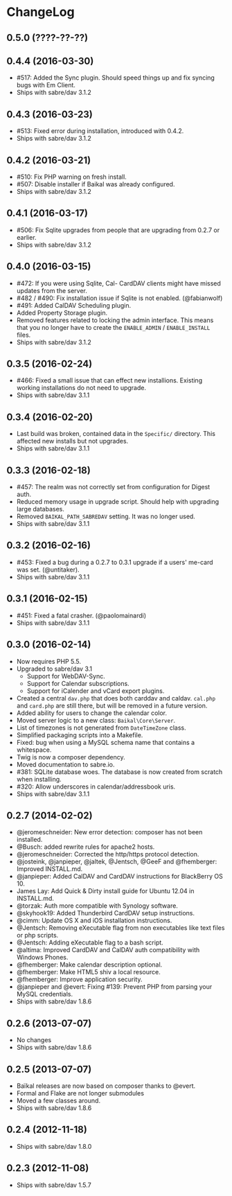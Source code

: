 ChangeLog
=========

0.5.0 (????-??-??)
------------------

0.4.4 (2016-03-30)
------------------

* #517: Added the Sync plugin. Should speed things up and fix syncing bugs
  with Em Client.
* Ships with sabre/dav 3.1.2


0.4.3 (2016-03-23)
------------------

* #513: Fixed error during installation, introduced with 0.4.2.
* Ships with sabre/dav 3.1.2


0.4.2 (2016-03-21)
------------------

* #510: Fix PHP warning on fresh install.
* #507: Disable installer if Baikal was already configured.
* Ships with sabre/dav 3.1.2


0.4.1 (2016-03-17)
------------------

* #506: Fix Sqlite upgrades from people that are upgrading from 0.2.7 or
  earlier.
* Ships with sabre/dav 3.1.2


0.4.0 (2016-03-15)
------------------

* #472: If you were using Sqlite, Cal- CardDAV clients might have missed
  updates from the server.
* #482 / #490: Fix installation issue if Sqlite is not enabled. (@fabianwolf)
* #491: Added CalDAV Scheduling plugin.
* Added Property Storage plugin.
* Removed features related to locking the admin interface. This means that you
  no longer have to create the `ENABLE_ADMIN` / `ENABLE_INSTALL` files.
* Ships with sabre/dav 3.1.2


0.3.5 (2016-02-24)
------------------

* #466: Fixed a small issue that can effect new installions. Existing working
  installations do not need to upgrade.
* Ships with sabre/dav 3.1.1


0.3.4 (2016-02-20)
------------------

* Last build was broken, contained data in the `Specific/` directory. This
  affected new installs but not upgrades.
* Ships with sabre/dav 3.1.1


0.3.3 (2016-02-18)
-----------------

* #457: The realm was not correctly set from configuration for Digest auth.
* Reduced memory usage in upgrade script. Should help with upgrading large
  databases.
* Removed `BAIKAL_PATH_SABREDAV` setting. It was no longer used.
* Ships with sabre/dav 3.1.1


0.3.2 (2016-02-16)
------------------

* #453: Fixed a bug during a 0.2.7 to 0.3.1 upgrade if a users' me-card was
  set. (@untitaker).
* Ships with sabre/dav 3.1.1


0.3.1 (2016-02-15)
------------------

* #451: Fixed a fatal crasher. (@paolomainardi)
* Ships with sabre/dav 3.1.1


0.3.0 (2016-02-14)
------------------

* Now requires PHP 5.5.
* Upgraded to sabre/dav 3.1
  * Support for WebDAV-Sync.
  * Support for Calendar subscriptions.
  * Support for iCalender and vCard export plugins.
* Created a central `dav.php` that does both carddav and caldav. `cal.php`
  and `card.php` are still there, but will be removed in a future version.
* Added ability for users to change the calendar color.
* Moved server logic to a new class: `Baikal\Core\Server`.
* List of timezones is not generated from `DateTimeZone` class.
* Simplified packaging scripts into a Makefile.
* Fixed: bug when using a MySQL schema name that contains a whitespace.
* Twig is now a composer dependency.
* Moved documentation to sabre.io.
* #381: SQLite database woes. The database is now created from scratch when
  installing.
* #320: Allow underscores in calendar/addressbook uris.
* Ships with sabre/dav 3.1.1


0.2.7 (2014-02-02)
------------------

* @jeromeschneider: New error detection: composer has not been installed.
* @Busch: added rewrite rules for apache2 hosts.
* @jeromeschneider: Corrected the http/https protocol detection.
* @josteink, @janpieper, @jaltek, @Jentsch, @GeeF and @fhemberger: Improved
  INSTALL.md.
* @janpieper: Added CalDAV and CardDAV instructions for BlackBerry OS 10.
* James Lay: Add Quick & Dirty install guide for Ubuntu 12.04 in INSTALL.md.
* @torzak: Auth more compatible with Synology software.
* @skyhook19: Added Thunderbird CardDAV setup instructions.
* @cimm: Update OS X and iOS installation instructions.
* @Jentsch: Removing eXecutable flag from non executables like text files or
  php scripts.
* @Jentsch: Adding eXecutable flag to a bash script.
* @altima: Improved CardDAV and CalDAV auth compatibility with Windows Phones.
* @fhemberger: Make calendar description optional.
* @fhemberger: Make HTML5 shiv a local resource.
* @fhemberger: Improve application security.
* @janpieper and @evert: Fixing #139: Prevent PHP from parsing your MySQL
  credentials.
* Ships with sabre/dav 1.8.6


0.2.6 (2013-07-07)
------------------

* No changes
* Ships with sabre/dav 1.8.6


0.2.5 (2013-07-07)
------------------

* Baïkal releases are now based on composer thanks to @evert.
* Formal and Flake are not longer submodules
* Moved a few classes around.
* Ships with sabre/dav 1.8.6


0.2.4 (2012-11-18)
------------------

* Ships with sabre/dav 1.8.0


0.2.3 (2012-11-08)
-----------------

* Ships with sabre/dav 1.5.7

